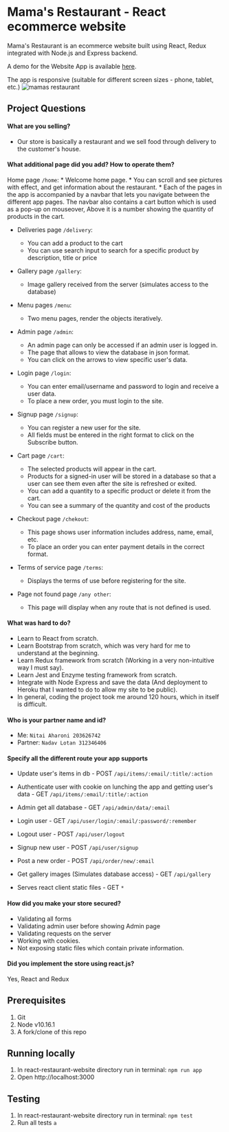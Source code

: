 # Mama's Restaurant - React ecommerce website
Mama's Restaurant is an ecommerce website built using React, Redux integrated with Node.js and Express backend.

A demo for the Website App is available [here](https://mamas-restaurant-app.herokuapp.com/).

The app is responsive (suitable for different screen sizes - phone, tablet, etc.)
![mamas restaurant](website.gif "mamas restaurant")

## Project Questions

#### What are you selling?
* Our store is basically a restaurant and we sell food through delivery to the customer's house.
#### What additional page did you add? How to operate them?
Home page `/home`:
    * Welcome home page.
    * You can scroll and see pictures with effect, and get information about the restaurant.
    * Each of the pages in the app is accompanied by a navbar that lets you navigate between the different app pages. The navbar also contains a cart button which is used as a pop-up on mouseover, Above it is a number showing the quantity of products in the cart.

* Deliveries page `/delivery`:
    * You can add a product to the cart
    * You can use search input to search for a specific product by description, title or price
    
* Gallery page `/gallery`:
    * Image gallery received from the server (simulates access to the database)
    
* Menu pages `/menu`:
    * Two menu pages, render the objects iteratively.
    
* Admin page `/admin`:
    * An admin page can only be accessed if an admin user is logged in.
    * The page that allows to view the database in json format.
    * You can click on the arrows to view specific user's data.
    
* Login page `/login`:
    * You can enter email/username and password to login and receive a user data.
    * To place a new order, you must login to the site.
    
* Signup page `/signup`:
    * You can register a new user for the site.
    * All fields must be entered in the right format to click on the Subscribe button.
    
* Cart page `/cart`:
    * The selected products will appear in the cart.
    * Products for a signed-in user will be stored in a database so that a user can see them even after the site is refreshed or exited.
    * You can add a quantity to a specific product or delete it from the cart.
    * You can see a summary of the quantity and cost of the products
    
* Checkout page `/chekout`:
    * This page shows user information includes address, name, email, etc.
    * To place an order you can enter payment details in the correct format.
    
* Terms of service page `/terms`:
    * Displays the terms of use before registering for the site.
    
* Page not found page `/any other`:
    * This page will display when any route that is not defined is used.

#### What was hard to do?
* Learn to React from scratch.
* Learn Bootstrap from scratch, which was very hard for me to understand at the beginning.
* Learn Redux framework from scratch (Working in a very non-intuitive way I must say).
* Learn Jest and Enzyme testing framework from scratch.
* Integrate with Node Express and save the data (And deployment to Heroku that I wanted to do to allow my site to be public).
* In general, coding the project took me around 120 hours, which in itself is difficult.

#### Who is your partner name and id?
* Me: `Nitai Aharoni 203626742`
* Partner: `Nadav Lotan 312346406`

#### Specify all the different route your app supports
* Update user's items in db - POST `/api/items/:email/:title/:action`
    
* Authenticate user with cookie on lunching the app and getting user's data - GET `/api/items/:email/:title/:action`
    
* Admin get all database - GET `/api/admin/data/:email`
        
* Login user - GET `/api/user/login/:email/:password/:remember`

* Logout user - POST `/api/user/logout`

* Signup new user - POST `/api/user/signup`
   
* Post a new order - POST `/api/order/new/:email`
      
* Get gallery images (Simulates database access) - GET `/api/gallery`
   
* Serves react client static files - GET `*`
    
#### How did you make your store secured?
* Validating all forms
* Validating admin user before showing Admin page
* Validating requests on the server
* Working with cookies.
* Not exposing static files which contain private information.

#### Did you implement the store using react.js? 
Yes, React and Redux

## Prerequisites
1. Git
2. Node v10.16.1
3. A fork/clone of this repo

## Running locally
1. In react-restaurant-website directory run in terminal: `npm run app`
2. Open http://localhost:3000

## Testing
1. In react-restaurant-website directory run in terminal: `npm test`
2. Run all tests `a`
